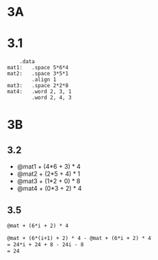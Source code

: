 # 3A
# 3.1
```assembly
    .data
mat1:   .space 5*6*4
mat2:   .space 3*5*1
        .align 1
mat3:   .space 2*2*8
mat4:   .word 2, 3, 1
        .word 2, 4, 3
```

# 3B
## 3.2
- @mat1 + (4*6 + 3) * 4
- @mat2 + (2*5 + 4) * 1
- @mat3 + (1*2 + 0) * 8
- @mat4 + (0*3 + 2) * 4

## 3.5
```tex
@mat + (6*i + 2) * 4

@mat + (6*(i+1) + 2) * 4 - @mat + (6*i + 2) * 4
= 24*i + 24 + 8 - 24i - 8
= 24
```
